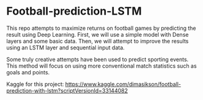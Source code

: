 # Football-prediction-LSTM

This repo attempts to maximize returns on football games by predicting the result using Deep Learning. First, we will use a simple model with Dense layers and some basic data. Then, we will attempt to improve the results using an LSTM layer and sequential input data.

Some truly creative attempts have been used to predict sporting events. This method will focus on using more conventional match statistics such as goals and points.

Kaggle for this project: https://www.kaggle.com/dimasikson/football-prediction-with-lstm?scriptVersionId=33144082
